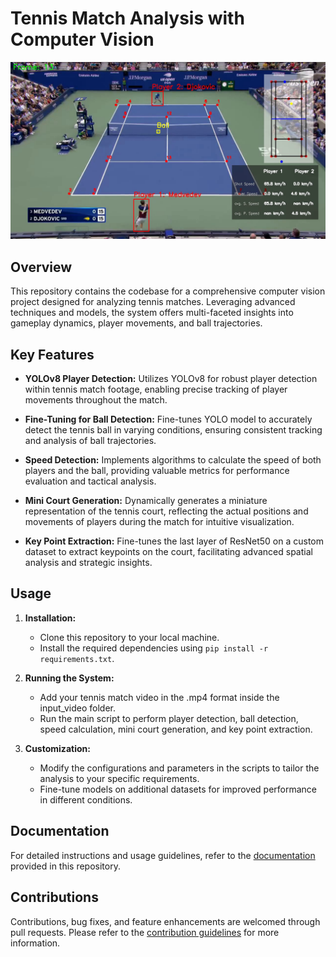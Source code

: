 # Tennis Match Analysis with Computer Vision

![Tennis Match Analysis](output_video_img.png)

## Overview

This repository contains the codebase for a comprehensive computer vision project designed for analyzing tennis matches. Leveraging advanced techniques and models, the system offers multi-faceted insights into gameplay dynamics, player movements, and ball trajectories.


## Key Features

- **YOLOv8 Player Detection:** Utilizes YOLOv8 for robust player detection within tennis match footage, enabling precise tracking of player movements throughout the match.
  
- **Fine-Tuning for Ball Detection:** Fine-tunes YOLO model to accurately detect the tennis ball in varying conditions, ensuring consistent tracking and analysis of ball trajectories.
  
- **Speed Detection:** Implements algorithms to calculate the speed of both players and the ball, providing valuable metrics for performance evaluation and tactical analysis.
  
- **Mini Court Generation:** Dynamically generates a miniature representation of the tennis court, reflecting the actual positions and movements of players during the match for intuitive visualization.
  
- **Key Point Extraction:** Fine-tunes the last layer of ResNet50 on a custom dataset to extract keypoints on the court, facilitating advanced spatial analysis and strategic insights.

## Usage

1. **Installation:**
   - Clone this repository to your local machine.
   - Install the required dependencies using `pip install -r requirements.txt`.
   
2. **Running the System:**
   - Add your tennis match video in the .mp4 format inside the input_video folder.
   - Run the main script to perform player detection, ball detection, speed calculation, mini court generation, and key point extraction.
   
3. **Customization:**
   - Modify the configurations and parameters in the scripts to tailor the analysis to your specific requirements.
   - Fine-tune models on additional datasets for improved performance in different conditions.
   
## Documentation

For detailed instructions and usage guidelines, refer to the [documentation](link/to/documentation) provided in this repository.

## Contributions

Contributions, bug fixes, and feature enhancements are welcomed through pull requests. Please refer to the [contribution guidelines](link/to/contribution/guidelines) for more information.
